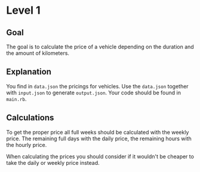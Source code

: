 # Level 1

## Goal

The goal is to calculate the price of a vehicle depending on the duration and the amount of kilometers.

## Explanation

You find in `data.json` the pricings for vehicles. Use the `data.json` together with `input.json` to generate `output.json`. Your code should be found in `main.rb`.

## Calculations

To get the proper price all full weeks should be calculated with the weekly price. The remaining full days with the daily price, the remaining hours with the hourly price.

When calculating the prices you should consider if it wouldn't be cheaper to take the daily or weekly price instead.
